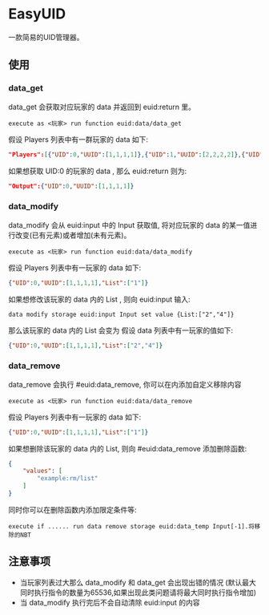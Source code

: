 # EasyUID
一款简易的UID管理器。

## 使用

### data_get

data_get 会获取对应玩家的 data 并返回到 euid:return 里。
```MCFUNCTION
execute as <玩家> run function euid:data/data_get
```

假设 Players 列表中有一群玩家的 data 如下:
```JSON
"Players":[{"UID":0,"UUID":[1,1,1,1]},{"UID":1,"UUID":[2,2,2,2]},{"UID":2,"UUID":[3,3,3,3]}]
```

如果想获取 UID:0 的玩家的 data , 那么 euid:return 则为:
```JSON
"Output":{"UID":0,"UUID":[1,1,1,1]}
```

### data_modify

data_modify 会从 euid:input 中的 Input 获取值, 将对应玩家的 data 的某一值进行改变(已有元素)或者增加(未有元素)。
```MCFUNCTION
execute as <玩家> run function euid:data/data_modify
```

假设 Players 列表中有一玩家的 data 如下:
```JSON
{"UID":0,"UUID":[1,1,1,1],"List":["1"]}
```

如果想修改该玩家的 data 内的 List , 则向 euid:input 输入:
```MCFUNCTION
data modify storage euid:input Input set value {List:["2","4"]}
```

那么该玩家的 data 内的 List 会变为
假设 data 列表中有一玩家的值如下:
```JSON
{"UID":0,"UUID":[1,1,1,1],"List":["2","4"]}
```

### data_remove

data_remove 会执行 #euid:data_remove, 你可以在内添加自定义移除内容
```MCFUNCTION
execute as <玩家> run function euid:data/data_remove
```

假设 Players 列表中有一玩家的 data 如下:
```JSON
{"UID":0,"UUID":[1,1,1,1],"List":["1"]}
```

如果想删除该玩家的 data 内的 List, 则向 #euid:data_remove 添加删除函数:
```JSON
{
    "values": [
        "example:rm/list"
    ]
}
```
同时你可以在删除函数内添加限定条件等:
```MCFUNCTION
execute if ...... run data remove storage euid:data_temp Input[-1].将移除的NBT
```

## 注意事项

- 当玩家列表过大那么 data_modify 和 data_get 会出现出错的情况 (默认最大同时执行指令的数量为65536,如果出现此类问题请将最大同时执行指令增加)
- 当 data_modify 执行完后不会自动清除 euid:input 的内容